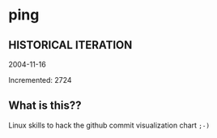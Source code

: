 # ping

## HISTORICAL ITERATION
2004-11-16

Incremented: 2724

## What is this?? 
Linux skills to hack the github commit visualization chart `;-)`

